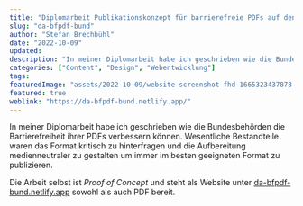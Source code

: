 ```yaml
---
title: "Diplomarbeit Publikationskonzept für barrierefreie PDFs auf den Webseiten der Bundesbehörden"
slug: "da-bfpdf-bund"
author: "Stefan Brechbühl"
date: "2022-10-09"
updated: 
description: "In meiner Diplomarbeit habe ich geschrieben wie die Bundesbehörden die Barrierefreiheit ihrer PDFs verbessern können."
categories: ["Content", "Design", "Webentwicklung"]
tags:
featuredImage: "assets/2022-10-09/website-screenshot-fhd-1665323437878.png"
featured: true
weblink: "https://da-bfpdf-bund.netlify.app/"
---
```

In meiner Diplomarbeit habe ich geschrieben wie die Bundesbehörden die Barrierefreiheit ihrer PDFs verbessern können. Wesentliche Bestandteile waren das Format kritisch zu hinterfragen und die Aufbereitung medienneutraler zu gestalten um immer im besten geeigneten Format zu publizieren.

Die Arbeit selbst ist *Proof of Concept* und steht als Website unter [da-bfpdf-bund.netlify.app](https://da-bfpdf-bund.netlify.app/) sowohl als auch PDF bereit.
